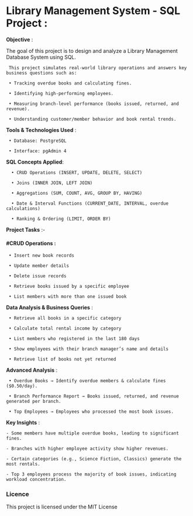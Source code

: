 # Library Management System - SQL Project :

**Objective** :

 The goal of this project is to design and analyze a Library Management Database System using SQL. 
     
     This project simulates real-world library operations and answers key business questions such as: 
     
     • Tracking overdue books and calculating fines. 
     
     • Identifying high-performing employees. 
     
     • Measuring branch-level performance (books issued, returned, and revenue). 
     
     • Understanding customer/member behavior and book rental trends.

**Tools & Technologies Used** :

     • Database: PostgreSQL

     • Interface: pgAdmin 4

 **SQL Concepts Applied**: 
     
      • CRUD Operations (INSERT, UPDATE, DELETE, SELECT) 
     
      • Joins (INNER JOIN, LEFT JOIN) 
     
      • Aggregations (SUM, COUNT, AVG, GROUP BY, HAVING) 
     
      • Date & Interval Functions (CURRENT_DATE, INTERVAL, overdue calculations) 
     
      • Ranking & Ordering (LIMIT, ORDER BY) 

**Project Tasks** :- 

#### #CRUD Operations :
      
     • Insert new book records 
   
     • Update member details 
    
     • Delete issue records 
    
     • Retrieve books issued by a specific employee 
    
     • List members with more than one issued book 
    
**Data Analysis & Business Queries** : 

     • Retrieve all books in a specific category 
     
     • Calculate total rental income by category 
     
     • List members who registered in the last 180 days 
     
     • Show employees with their branch manager’s name and details 

     • Retrieve list of books not yet returned 
     
**Advanced Analysis** :

     • Overdue Books → Identify overdue members & calculate fines ($0.50/day). 
     
     • Branch Performance Report → Books issued, returned, and revenue generated per branch. 
     
     • Top Employees → Employees who processed the most book issues.

**Key Insights** : 
    
    - Some members have multiple overdue books, leading to significant fines. 
    
    - Branches with higher employee activity show higher revenues. 
    
    - Certain categories (e.g., Science Fiction, Classics) generate the most rentals. 
    
    - Top 3 employees process the majority of book issues, indicating workload concentration.

### Licence
This project is licensed under the MIT License 
